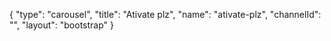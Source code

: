 {
    "type": "carousel",
    "title": "Ativate plz",
    "name": "ativate-plz",
    "channelId": "",
    "layout": "bootstrap"
}